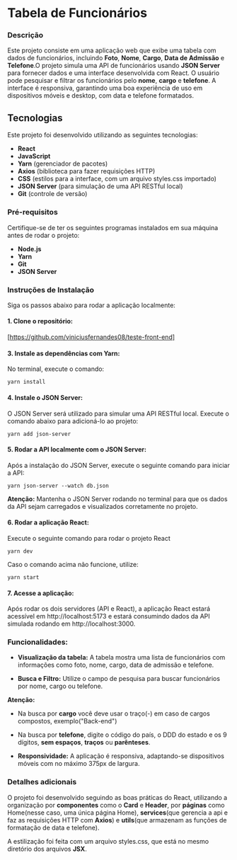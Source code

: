 # Tabela de Funcionários 

### Descrição

Este projeto consiste em uma aplicação web que exibe uma tabela com dados de funcionários, incluindo **Foto**, **Nome**, **Cargo**, **Data de Admissão** e **Telefone**.O projeto simula uma API de funcionários usando **JSON Server** para fornecer dados e uma interface desenvolvida com React. O usuário pode pesquisar e filtrar os funcionários pelo **nome**, **cargo** e **telefone**. A interface é responsiva, garantindo uma boa experiência de uso em dispositivos móveis e desktop, com data e telefone formatados.

## Tecnologias

Este projeto foi desenvolvido utilizando as seguintes tecnologias:

- **React**
- **JavaScript**
- **Yarn** (gerenciador de pacotes)
- **Axios** (biblioteca para fazer requisições HTTP)
- **CSS** (estilos para a interface, com um arquivo styles.css importado)
- **JSON Server** (para simulação de uma API RESTful local)
- **Git** (controle de versão)

### Pré-requisitos

Certifique-se de ter os seguintes programas instalados em sua máquina antes de rodar o projeto:

- **Node.js**
- **Yarn**
- **Git**
- **JSON Server**

### Instruções de Instalação

Siga os passos abaixo para rodar a aplicação localmente:

#### 1. Clone o repositório:

[https://github.com/viniciusfernandes08/teste-front-end]

#### 3. Instale as dependências com Yarn:
No terminal, execute o comando:

`yarn install`

#### 4. Instale o JSON Server:
O JSON Server será utilizado para simular uma API RESTful local. Execute o comando abaixo para adicioná-lo ao projeto:

`yarn add json-server`

####  5. Rodar a API localmente com o JSON Server:
Após a instalação do JSON Server, execute o seguinte comando para iniciar a API:

`yarn json-server --watch db.json`

 **Atenção:** Mantenha o JSON Server rodando no terminal para que os dados da API sejam carregados e visualizados corretamente no projeto.

#### 6. Rodar a aplicação React:
Execute o seguinte comando para rodar o projeto React

`yarn dev`

Caso o comando acima não funcione, utilize:

`yarn start`

#### 7. Acesse a aplicação: 
Após rodar os dois servidores (API e React), a aplicação React estará acessível em http://localhost:5173 e estará consumindo dados da API simulada rodando em http://localhost:3000.

### Funcionalidades:

- **Visualização da tabela:** A tabela mostra uma lista de funcionários com informações como foto, nome, cargo, data de admissão e telefone.

- **Busca e Filtro:** Utilize o campo de pesquisa para buscar funcionários por nome, cargo ou telefone.

 **Atenção:**
   - Na busca por **cargo** você deve usar o traço(-) em caso de cargos compostos, exemplo("Back-end") 
   - Na busca por **telefone**, digite o código do país, o DDD do estado e os 9 dígitos, **sem espaços**, **traços** ou **parênteses**.

- **Responsividade:** A aplicação é responsiva, adaptando-se dispositivos móveis com no máximo 375px de largura.

### Detalhes adicionais

O projeto foi desenvolvido seguindo as boas práticas do React, utilizando a organização por **componentes** como o **Card** e **Header**, por **páginas** como Home(nesse caso, uma única página Home), **services**(que gerencia a api e faz as requisições HTTP com **Axios**) e **utils**(que armazenam as funções de formatação de data e telefone).

A estilização foi feita com um arquivo styles.css, que está no mesmo diretório dos arquivos **JSX**.